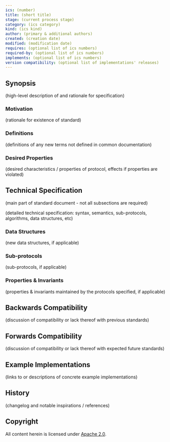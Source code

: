```yaml
---
ics: (number)
title: (short title)
stage: (current process stage)
category: (ics category)
kind: (ics kind)
author: (primary & additional authors)
created: (creation date)
modified: (modification date)
requires: (optional list of ics numbers)
required-by: (optional list of ics numbers)
implements: (optional list of ics numbers)
version compatibility: (optional list of implementations' releases)
---
```


## Synopsis

(high-level description of and rationale for specification)

### Motivation

(rationale for existence of standard)

### Definitions

(definitions of any new terms not defined in common documentation)

### Desired Properties

(desired characteristics / properties of protocol, effects if properties are violated)

## Technical Specification

(main part of standard document - not all subsections are required)

(detailed technical specification: syntax, semantics, sub-protocols, algorithms, data structures, etc)

### Data Structures

(new data structures, if applicable)

### Sub-protocols

(sub-protocols, if applicable)

### Properties & Invariants

(properties & invariants maintained by the protocols specified, if applicable)

## Backwards Compatibility

(discussion of compatibility or lack thereof with previous standards)

## Forwards Compatibility

(discussion of compatibility or lack thereof with expected future standards)

## Example Implementations

(links to or descriptions of concrete example implementations)

## History

(changelog and notable inspirations / references)

## Copyright

All content herein is licensed under [Apache 2.0](https://www.apache.org/licenses/LICENSE-2.0).
